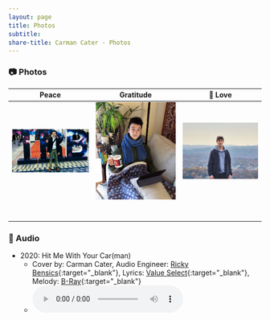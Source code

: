 ```yaml
---
layout: page
title: Photos
subtitle: 
share-title: Carman Cater - Photos
---
```


### :camera: Photos

| Peace      | Gratitude  | :blue_heart: Love       |       
|:----------:|:----------:|:----------:|
|<a href="/assets/img/meAtTrb.jpg"><img width="200" src="/assets/img/meAtTrb.jpg"></a>|<a href="/assets/img/meReadingOnCouch.jpg"><img width="200" src="/assets/img/meReadingOnCouch.jpg"></a>|<a href="/assets/img/meOnHikeView.jpg"><img width="200" src="/assets/img/meOnHikeView.jpg"></a>|    
|            |            |            |    
|            |            |            |    
|            |            |            |    
|            |            |            |    
|            |            |            |    
|            |            |            |    
|            |            |            |    
    
### :microphone: Audio
- 2020: Hit Me With Your Car(man)  
    - Cover by: Carman Cater, Audio Engineer: [Ricky Bensics](https://www.linkedin.com/in/rickybensics/){:target="_blank"}, Lyrics: [Value Select](https://www.youtube.com/@ValueSelectTV){:target="_blank"}, Melody: [B-Ray](https://www.youtube.com/watch?v=k857d-_kbk0&t=0s){:target="_blank"}
    - <audio controls src="/assets/audio/hit me with your carman.mp3"></audio>